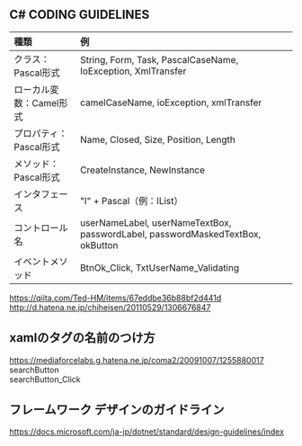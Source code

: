 ## C# CODING GUIDELINES

|          種類             |    例                                                                            |
|:--------------------------|:---------------------------------------------------------------------------------|
|  クラス：Pascal形式       |  String, Form, Task, PascalCaseName, IoException, XmlTransfer                    |
|  ローカル変数：Camel形式  |  camelCaseName, ioException, xmlTransfer                                         |
|  プロパティ：Pascal形式   |  Name, Closed, Size, Position, Length                                            |
|  メソッド：Pascal形式     |  CreateInstance, NewInstance                                                     |
|  インタフェース           |  "I" + Pascal（例：IList）                                                       |
|  コントロール名           |  userNameLabel, userNameTextBox, passwordLabel, passwordMaskedTextBox, okButton  |
|  イベントメソッド         |  BtnOk_Click, TxtUserName_Validating                                             |

https://qiita.com/Ted-HM/items/67eddbe36b88bf2d441d    
http://d.hatena.ne.jp/chiheisen/20110529/1306676847

## xamlのタグの名前のつけ方
https://mediaforcelabs.g.hatena.ne.jp/coma2/20091007/1255880017    
searchButton    
searchButton_Click    


## フレームワーク デザインのガイドライン
https://docs.microsoft.com/ja-jp/dotnet/standard/design-guidelines/index

